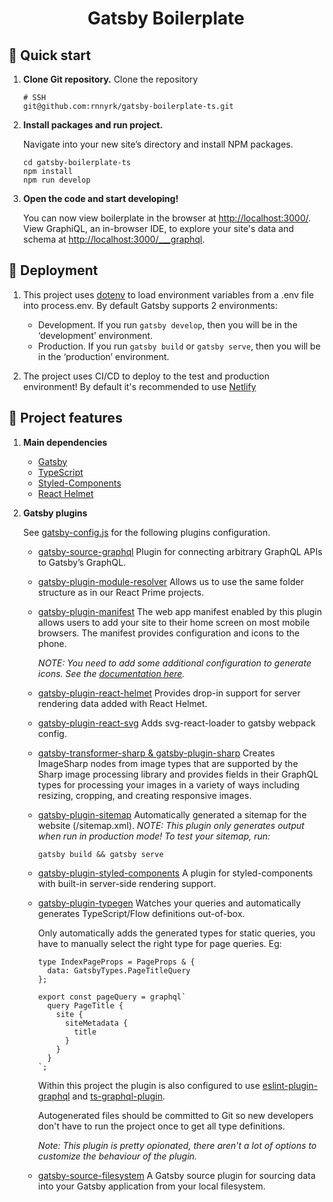 <h1 align="center">
  Gatsby Boilerplate
</h1>

## 🚀 Quick start

1.  **Clone Git repository.**
    Clone the repository

    ```shell
    # SSH
    git@github.com:rnnyrk/gatsby-boilerplate-ts.git
    ```

2.  **Install packages and run project.**

    Navigate into your new site’s directory and install NPM packages.

    ```shell
    cd gatsby-boilerplate-ts
    npm install
    npm run develop
    ```

3.  **Open the code and start developing!**

    You can now view boilerplate in the browser at [http://localhost:3000/](http://localhost:3000/).
⠀
    View GraphiQL, an in-browser IDE, to explore your site's data and schema at [http://localhost:3000/___graphql](http://localhost:3000/___graphql).

## 🎯 Deployment

  1. This project uses [dotenv](https://www.npmjs.com/package/dotenv) to load environment variables from a .env file into process.env. By default Gatsby supports 2 environments:

      - Development. If you run `gatsby develop`, then you will be in the ‘development’ environment.
      - Production. If you run `gatsby build` or `gatsby serve`, then you will be in the ‘production’ environment.

  2. The project uses CI/CD to deploy to the test and production environment! By default it's recommended to use [Netlify](https://www.netlify.com/)

## 📖 Project features

1.  **Main dependencies**

    - [Gatsby](https://www.gatsbyjs.com/)
    - [TypeScript](https://www.typescriptlang.org/)
    - [Styled-Components](https://www.styled-components.com)
    - [React Helmet](https://github.com/nfl/react-helmet)

2. **Gatsby plugins**

    See [gatsby-config.js](gatsby-config.js) for the following plugins configuration.

    - [gatsby-source-graphql](https://www.gatsbyjs.com/plugins/gatsby-source-graphql/?=graphql) Plugin for connecting arbitrary GraphQL APIs to Gatsby’s GraphQL.
    - [gatsby-plugin-module-resolver](https://www.gatsbyjs.com/plugins/gatsby-plugin-module-resolver/)
    Allows us to use the same folder structure as in our React Prime projects.
    - [gatsby-plugin-manifest](https://www.gatsbyjs.com/plugins/gatsby-plugin-manifest/?=manifest) The web app manifest enabled by this plugin allows users to add your site to their home screen on most mobile browsers. The manifest provides configuration and icons to the phone.

      _NOTE: You need to add some additional configuration to generate icons. See the [documentation here](https://www.gatsbyjs.com/plugins/gatsby-plugin-manifest/?=manifest#configure-icons-and-their-generations---required)._
    - [gatsby-plugin-react-helmet](https://www.gatsbyjs.com/plugins/gatsby-plugin-react-helmet/?=gatsby-plugin-react-helmet) Provides drop-in support for server rendering data added with React Helmet.
    - [gatsby-plugin-react-svg](https://www.gatsbyjs.com/plugins/gatsby-plugin-react-svg/?=gatsby-plugin-react-svg) Adds svg-react-loader to gatsby webpack config.
    - [gatsby-transformer-sharp & gatsby-plugin-sharp](https://www.gatsbyjs.com/plugins/gatsby-transformer-sharp/?=gatsby%20transformer) Creates ImageSharp nodes from image types that are supported by the Sharp image processing library and provides fields in their GraphQL types for processing your images in a variety of ways including resizing, cropping, and creating responsive images.
    - [gatsby-plugin-sitemap](https://www.gatsbyjs.com/plugins/gatsby-plugin-sitemap/?=gatsby-plugin-sitemap) Automatically generated a sitemap for the website (/sitemap.xml). _NOTE: This plugin only generates output when run in production mode! To test your sitemap, run:_

      ```shell
      gatsby build && gatsby serve
      ```
    - [gatsby-plugin-styled-components](https://www.gatsbyjs.com/plugins/gatsby-plugin-styled-components/?=gatsby-plugin-styled-components) A plugin for styled-components with built-in server-side rendering support.
    - [gatsby-plugin-typegen](https://www.gatsbyjs.com/plugins/gatsby-plugin-typegen/?=gatsby-plugin-typegen) Watches your queries and automatically generates TypeScript/Flow definitions out-of-box.

      Only automatically adds the generated types for static queries, you have to manually select the right type for page queries. Eg:

        ```
        type IndexPageProps = PageProps & {
          data: GatsbyTypes.PageTitleQuery
        };

        export const pageQuery = graphql`
          query PageTitle {
            site {
              siteMetadata {
                title
              }
            }
          }
        `;
        ```

      Within this project the plugin is also configured to use [eslint-plugin-graphql](https://github.com/apollographql/eslint-plugin-graphql) and [ts-graphql-plugin](https://github.com/Quramy/ts-graphql-plugin).

      Autogenerated files should be committed to Git so new developers don't have to run the project once to get all type definitions.

      _Note: This plugin is pretty opionated, there aren't a lot of options to customize the behaviour of the plugin._

    - [gatsby-source-filesystem](https://www.gatsbyjs.com/plugins/gatsby-source-filesystem/?=gatsby-source-filesystem) A Gatsby source plugin for sourcing data into your Gatsby application from your local filesystem.
